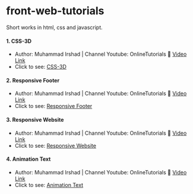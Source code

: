 # front-web-tutorials
Short works in html, css and javascript.

#### 1. CSS-3D
- Author: Muhammad Irshad | Channel Youtube: OnlineTutorials 🔗 [Video Link](https://www.youtube.com/watch?v=C-FT0znGGHw)
- Click to see: [CSS-3D](https://front-web-tutorials.vercel.app/CSS-3D/main.html)

#### 2. Responsive Footer
- Author: Muhammad Irshad | Channel Youtube: OnlineTutorials 🔗 [Video Link](https://www.youtube.com/watch?v=B4KZYsyuVOE)
- Click to see: [Responsive Footer](https://front-web-tutorials.vercel.app/Responsive-Footer/main.html)

#### 3. Responsive Website
- Author: Muhammad Irshad | Channel Youtube: OnlineTutorials 🔗 [Video Link](https://www.youtube.com/watch?v=ac5nmWOkBEY)
- Click to see: [Responsive Website](https://front-web-tutorials.vercel.app/Responsive-Website/main.html)

#### 4. Animation Text
- Author: Muhammad Irshad | Channel Youtube: OnlineTutorials 🔗 [Video Link](https://www.youtube.com/watch?v=9JQq8xsiy4k)
- Click to see: [Animation Text](https://front-web-tutorials.vercel.app/Animation-Text/main.html)
